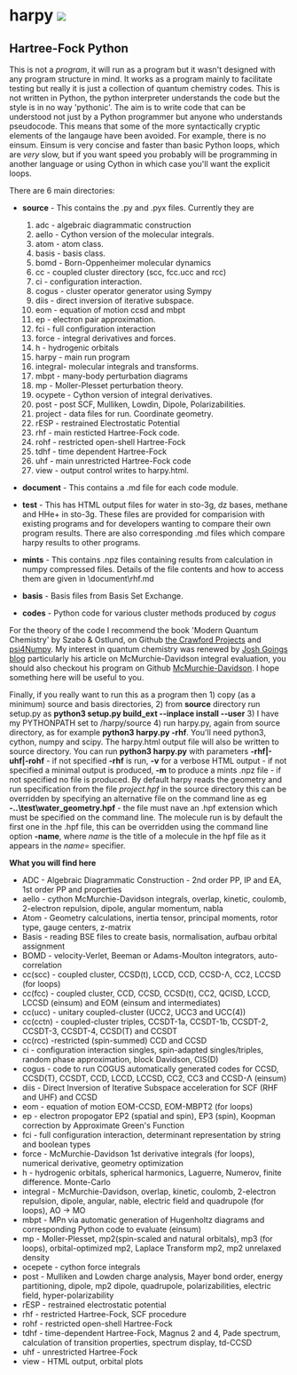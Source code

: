 # harpy                                                                                                                              ![](../main/media/aello.jpeg)

## Hartree-Fock Python

This is not a *program*, it will run as a program but it wasn't designed with any program structure in mind. It works as a program mainly to facilitate testing but really it is just a collection of quantum chemistry codes. This is not written in Python, the python interpreter understands the code but the style is in no way 'pythonic'. The aim is to write code that can be understood not just by a Python programmer but anyone who understands pseudocode. This means that some of the more syntactically cryptic elements of the langauge have been avoided. For example, there is no einsum. Einsum is very concise and faster than basic Python loops, which are *very* slow, but if you want speed you probably will be programming in another language or using Cython in which case you'll want the explicit loops.

There are 6 main directories:
* **source**  - This contains the .py and .pyx files. Currently they are
    1.  adc     - algebraic diagrammatic construction
    2.  aello   - Cython version of the molecular integrals.
    3.  atom    - atom class.
    4.  basis   - basis class.
    5.  bomd    - Born-Oppenheimer molecular dynamics
    6.  cc      - coupled cluster directory (scc, fcc.ucc and rcc)
    7.  ci      - configuration interaction.
    8.  cogus   - cluster operator generator using Sympy
    9.  diis    - direct inversion of iterative subspace.
    10. eom     - equation of motion ccsd and mbpt
    11. ep      - electron pair approximation.
    12. fci     - full configuration interaction 
    13. force   - integral derivatives and forces.
    14. h       - hydrogenic orbitals
    15. harpy   - main run program
    16. integral- molecular integrals and transforms.
    17. mbpt    - many-body perturbation diagrams
    18. mp      - Moller-Plesset perturbation theory.
    19. ocypete - Cython version of integral derivatives.
    20. post    - post SCF, Mulliken, Lowdin, Dipole, Polarizabilities.
    21. project - data files for run. Coordinate geometry.
    22. rESP    - restrained Electrostatic Potential
    23. rhf     - main resticted Hartree-Fock code.
    24. rohf    - restricted open-shell Hartree-Fock
    25. tdhf    - time dependent Hartree-Fock
    26. uhf     - main unrestricted Hartree-Fock code
    27. view    - output control writes to harpy.html.
     
* **document**  - This contains a .md file for each code module.
* **test**      - This has HTML output files for water in sto-3g, dz bases, methane and HHe+ in sto-3g.
    These files are provided for comparision with existing programs and for developers wanting to compare their own program results. There are also corresponding .md files which compare harpy results to other programs. 
    
* **mints**   - This contains .npz files containing results from calculation in numpy compressed files. Details of the file contents and how to access them are given in \document\rhf.md
    
* **basis**   - Basis files from Basis Set Exchange.

* **codes**   - Python code for various cluster methods produced by *cogus*

For the theory of the code I recommend the book 'Modern Quantum Chemistry' by Szabo & Ostlund, on Github [the Crawford Projects](https://github.com/CrawfordGroup/ProgrammingProjects) and [psi4Numpy](https://github.com/psi4/psi4numpy). My interest in quantum chemistry was renewed by [Josh Goings blog](https://joshuagoings.com/blog/) particularly his article on McMurchie-Davidson integral evaluation, you should also checkout his program on Github [McMurchie-Davidson](https://github.com/jjgoings/McMurchie-Davidson). I hope something here will be useful to you.

Finally, if you really want to run this as a program then 1) copy (as a minimum) source and basis directories, 2) from **source** directory run setup.py as **python3 setup.py build_ext --inplace install --user** 3) I have my PYTHONPATH set to /harpy/source 4) run harpy.py, again from source directory, as for example **python3 harpy.py -rhf**. You'll need python3, cython, numpy and scipy. The harpy.html output file will also be written to source directory. You can run **python3 harpy.py** with parameters **-rhf|-uhf|-rohf** - if not specified **-rhf** is run, **-v** for a verbose HTML output - if not specified a minimal output is produced, **-m** to produce a mints .npz file - if not specified no file is produced. By default harpy reads the geometry and run specification from the file *project.hpf* in the source directory this can be overridden by specifying an alternative file on the command line as eg **-..\test\water_geometry.hpf** - the file must nave an .hpf extension which must be specified on the command line. The molecule run is by default the first one in the .hpf file, this can be overridden using the command line option **-name**, where *name* is the title of a molecule in the hpf file as it appears in the *name=* specifier.
    
__What you will find here__
+ ADC  - Algebraic Diagrammatic Construction - 2nd order PP, IP and EA, 1st order PP and properties
+ aello - cython McMurchie-Davidson integrals, overlap, kinetic, coulomb, 2-electron repulsion, dipole, angular momentum, nabla
+ Atom - Geometry calculations, inertia tensor, principal moments, rotor type, gauge centers, z-matrix
+ Basis - reading BSE files to create basis, normalisation, aufbau orbital assignment
+ BOMD - velocity-Verlet, Beeman or Adams-Moulton integrators, auto-correlation
+ cc(scc) - coupled cluster, CCSD(t), LCCD, CCD, CCSD-&Lambda;, CC2, LCCSD (for loops)
+ cc(fcc) - coupled cluster, CCD, CCSD, CCSD(t), CC2, QCISD, LCCD, LCCSD (einsum) and EOM (einsum and intermediates)
+ cc(ucc) - unitary coupled-cluster (UCC2, UCC3 and UCC(4))
+ cc(cctn) - coupled-cluster triples, CCSDT-1a, CCSDT-1b, CCSDT-2, CCSDT-3, CCSDT-4, CCSD(T) and CCSDT
+ cc(rcc) -restricted (spin-summed) CCD and CCSD
+ ci - configuration interaction singles, spin-adapted singles/triples, random phase approximation, block Davidson, CIS(D)
+ cogus - code to run COGUS automatically generated codes for CCSD, CCSD(T), CCSDT, CCD, LCCD, LCCSD, CC2, CC3 and CCSD-&Lambda; (einsum)
+ diis - Direct Inversion of Iterative Subspace acceleration for SCF (RHF and UHF) and CCSD
+ eom - equation of motion EOM-CCSD, EOM-MBPT2 (for loops)
+ ep - electron propogator EP2 (spatial and spin), EP3 (spin), Koopman correction by Approximate Green's Function
+ fci - full configuration interaction, determinant representation by string and boolean types
+ force - McMurchie-Davidson 1st derivative integrals (for loops), numerical derivative, geometry optimization
+ h - hydrogenic orbitals, spherical harmonics, Laguerre, Numerov, finite difference. Monte-Carlo
+ integral - McMurchie-Davidson, overlap, kinetic, coulomb, 2-electron repulsion, dipole, angular, nable, electric field and quadrupole (for loops), AO -> MO
+ mbpt - MPn via automatic generation of Hugenholtz diagrams and corresponding Python code to evaluate (einsum)
+ mp - Moller-Plesset, mp2(spin-scaled and natural orbitals), mp3 (for loops), orbital-optimized mp2, Laplace Transform mp2, mp2 unrelaxed density
+ ocepete - cython force integrals
+ post - Mulliken and Lowden charge analysis, Mayer bond order, energy partitioning, dipole, mp2 dipole, quadrupole, polarizabilities, electric field, hyper-polarizability
+ rESP - restrained electrostatic potential
+ rhf - restricted Hartree-Fock, SCF procedure
+ rohf - restricted open-shell Hartree-Fock
+ tdhf - time-dependent Hartree-Fock, Magnus 2 and 4, Pade spectrum, calculation of transition properties, spectrum display, td-CCSD
+ uhf - unrestricted Hartree-Fock
+ view - HTML output, orbital plots

 
    

